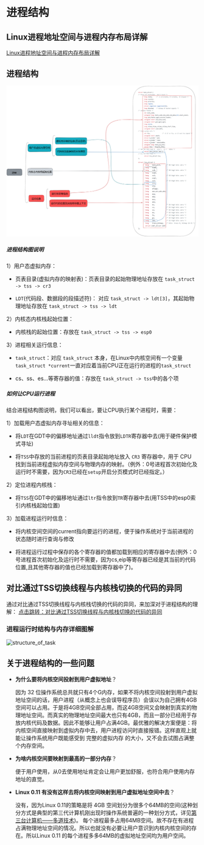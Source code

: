 # 进程结构
## Linux进程地址空间与进程内存布局详解
[Linux进程地址空间与进程内存布局详解](https://zhuanlan.zhihu.com/p/348171413?utm_id=0)
## 进程结构
![simple_struct_of_task](README.assets/simple_struct_of_task.png)

##### 进程结构图说明
1）用户态虚拟内存：

- 页表目录(虚拟内存的映射表)：页表目录的起始物理地址存放在 `task_struct -> tss -> cr3`

- `LDT`(代码段、数据段的段描述符)： 对应 `task_struct -> ldt[3]`，其起始物理地址存放在 `task_struct -> tss -> ldt` 

2）内核态内核栈起始位置：
- 内核栈的起始位置：存放在 `task_struct -> tss -> esp0`  

3）进程相关运行信息：

- `task_struct`：对应 `task_struct` 本身，在Linux中内核空间有一个变量`task_struct *current`一直对应着当前CPU正在运行的进程的`task_struct`

- cs、ss、es...等寄存器的值：存放在 `task_struct -> tss`中的各个项

#####  如何让CPU运行进程
结合进程结构图说明，我们可以看出，要让CPU执行某个进程时，需要：

1）加载用户态虚拟内存寻址相关的信息：

- 将`LDT`在GDT中的偏移地址通过`lldt`指令放到`LDTR`寄存器中去(用于硬件保护模式寻址)

- 将`TSS`中存放的当前进程的页表目录起始地址放入 `CR3` 寄存器中，用于 CPU 找到当前进程虚拟内存空间与物理内存的映射。（例外：0号进程首次初始化及运行时不需要，因为`CR3`已经在`setup`开启分页模式时已经指定。）

2）定位进程内核栈：

- 将`TSS`在GDT中的偏移地址通过`ltr`指令放到`TR`寄存器中去(用TSS中的esp0索引内核栈起始位置)

3）加载进程运行时信息：

- 将内核空间空间的current指向要运行的进程，便于操作系统对于当前进程的状态随时进行查询与修改

- 将进程运行过程中保存的各个寄存器的值都加载到相应的寄存器中去(例外：0号进程首次初始化及运行时不需要，因为cs,eip等寄存器已经是其当前的代码位置,且其他寄存器的值也已经加载到寄存器中了)。

## 对比通过TSS切换线程与内核栈切换的代码的异同
通过对比通过TSS切换线程与内核栈切换的代码的异同，来加深对于进程结构的理解：
[点击跳转：对比通过TSS切换线程与内核栈切换的代码的异同](https://github.com/lcdzhao/operating_system/blob/master/linux-0.1.1-labs/labs/lab_4_switch_of_process/README.md#%E5%AF%B9%E6%AF%94%E9%80%9A%E8%BF%87tss%E5%88%87%E6%8D%A2%E7%BA%BF%E7%A8%8B%E4%B8%8E%E5%86%85%E6%A0%B8%E6%A0%88%E5%88%87%E6%8D%A2%E7%9A%84%E4%BB%A3%E7%A0%81%E7%9A%84%E5%BC%82%E5%90%8C)


### 进程运行时结构与内存详细图解

![structure_of_task](README.assets/structure_of_task.png)

## 关于进程结构的一些问题
- **为什么要将内核空间投射到用户虚拟地址**？

  因为 32 位操作系统总共就只有4个G内存，如果不将内核空间投射到用户虚拟地址空间的话，用户进程（从概念上也会误导程序员）会误以为自己拥有4GB空间可以占用。于是将4GB空间全部占用，而这4GB空间又会映射到真实的物理地址空间。而真实的物理地址空间最大也只有4GB，而且一部分已经用于存放内核代码及数据。因此不能够让用户占满4GB。最优雅的解决方案便是：将内核空间直接映射到虚拟内存中去，用户进程访问时直接报错。这样直观上就能让操作系统用户既能感受到 完整的虚拟内存 的大小，又不会去试图占满整个内存空间。

- **为啥内核空间要映射到最高的一部分内存**？

  便于用户使用，从0去使用地址肯定会让用户更加舒服，也符合用户使用内存地址的直觉。

- **Linux 0.11 有没有这样去将内核空间映射到用户虚拟地址空间中去**？

  没有，因为Linux 0.11的策略是将 4GB 空间划分为很多个64MB的空间(这种划分方式是典型的第三代计算机刚出现时操作系统普遍的一种划分方式，详见[第三台计算机——多道技术](https://github.com/lcdzhao/operating_system/tree/master/theory/%E6%93%8D%E4%BD%9C%E7%B3%BB%E7%BB%9F/0.%20%E6%93%8D%E4%BD%9C%E7%B3%BB%E7%BB%9F%E5%8E%86%E5%8F%B2#%E5%A4%9A%E9%81%93%E6%8A%80%E6%9C%AF))。 每个进程最多占用64MB空间。故不存在有进程占满物理地址空间的情况。所以也就没有必要让用户意识到内核内核空间的存在。所以Linux 0.11 的每个进程多多64MB的虚拟地址空间均为用户空间。

